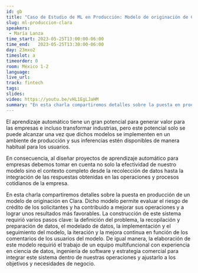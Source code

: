 ```yaml
---
id: gb
title: "Caso de Estudio de ML en Producción: Modelo de originación de Clara"
slug: ml-produccion-clara
speakers:
 - María Lanza
time_start: 2023-05-25T13:00:00-06:00
time_end:   2023-05-25T13:30:00-06:00
day: 23mxo2
timeslot: a
timeorder: 0
room: México 1-2
language: 
live_url: 
track: fintech
tags:
slides: 
video: https://youtu.be/vHL1EgLJaHM
summary: "En esta charla compartiremos detalles sobre la puesta en producción de un modelo de originación en Clara. Dicho modelo permite evaluar el riesgo de crédito de los solicitantes y ha contribuido a mejorar sus operaciones y a lograr unos resultados más favorables."
---
```


El aprendizaje automático tiene un gran potencial para generar valor para las empresas e incluso transformar industrias, pero este potencial solo se puede alcanzar una vez que dichos modelos se implementen en un ambiente de producción y sus inferencias estén disponibles de manera habitual para los usuarios.

En consecuencia, al diseñar proyectos de aprendizaje automático para empresas debemos tomar en cuenta no solo la efectividad de nuestro modelo sino el contexto completo desde la recolección de datos hasta la integración de las respuestas obtenidas en las operaciones y procesos cotidianos de la empresa. 

En esta charla compartiremos detalles sobre la puesta en producción de un modelo de originación en Clara. Dicho modelo permite evaluar el riesgo de crédito de los solicitantes y ha contribuido a mejorar sus operaciones y a lograr unos resultados más favorables. La construcción de este sistema requirió varios pasos clave: la definición del problema, la recopilación y preparación de datos, el modelado de datos, la implementación y el seguimiento del modelo, la iteración y la mejora continua en función de los comentarios de los usuarios del modelo. De igual manera, la elaboración de este modelo requirió el trabajo de un equipo multifuncional con experiencia en ciencia de datos, ingeniería de software y estrategia comercial para integrar este sistema dentro de nuestras operaciones y ajustarlo a los objetivos y necesidades de negocio.
